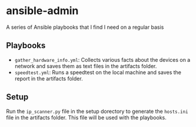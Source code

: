 # ansible-admin
A series of Ansible playbooks that I find I need on a regular basis

## Playbooks
- `gather_hardware_info.yml`: Collects various facts about the devices on a network and saves them as text files in the artifacts folder.
- `speedtest.yml`: Runs a speedtest on the local machine and saves the report in the artifacts folder.

## Setup
Run the `ip_scanner.py` file in the setup dorectory to generate the `hosts.ini` file in the artifacts folder. This file will be used with the playbooks.